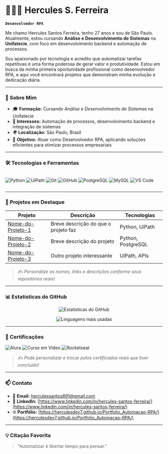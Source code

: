 # 👨🏻‍💻 Hercules S. Ferreira

**`Desenvolvedor RPA`**

Me chamo Hercules Santos Ferreira, tenho 27 anos e sou de São Paulo.  
Atualmente, estou cursando **Análise e Desenvolvimento de Sistemas** na **Unifatecie**, com foco em desenvolvimento backend e automação de processos.

Sou apaixonado por tecnologia e acredito que automatizar tarefas repetitivas é uma forma poderosa de gerar valor e produtividade. Estou em busca da minha primeira oportunidade profissional como desenvolvedor RPA, e aqui você encontrará projetos que demonstram minha evolução e dedicação diária.

---

### 🧾 Sobre Mim

- 🎓 **Formação:** Cursando *Análise e Desenvolvimento de Sistemas* na Unifatecie  
- 🧠 **Interesses:** Automação de processos, desenvolvimento backend e integração de sistemas  
- 🌍 **Localização:** São Paulo, Brasil  
- 💼 **Objetivo:** Atuar como Desenvolvedor RPA, aplicando soluções eficientes para otimizar processos empresariais  

---

### 🛠️ Tecnologias e Ferramentas

<div style="display: flex; gap: 8px; flex-wrap: wrap;">
  
![Python](https://img.shields.io/badge/-Python-3776AB?style=for-the-badge&logo=python&logoColor=white)
![UiPath](https://img.shields.io/badge/-UiPath-FF6C37?style=for-the-badge&logo=uipath&logoColor=white)
![Git](https://img.shields.io/badge/-Git-F05032?style=for-the-badge&logo=git&logoColor=white)
![GitHub](https://img.shields.io/badge/-GitHub-181717?style=for-the-badge&logo=github&logoColor=white)
![PostgreSQL](https://img.shields.io/badge/-PostgreSQL-336791?style=for-the-badge&logo=postgresql&logoColor=white)
![MySQL](https://img.shields.io/badge/-MySQL-4479A1?style=for-the-badge&logo=mysql&logoColor=white)
![VS Code](https://img.shields.io/badge/-VS%20Code-007ACC?style=for-the-badge&logo=visual-studio-code&logoColor=white)

</div>

---

### 🚀 Projetos em Destaque

| Projeto | Descrição | Tecnologias |
|--------|-----------|-------------|
| [Nome-do-Projeto-1](https://github.com/HerculesDEV7/Nome-do-Projeto-1) | Breve descrição do que o projeto faz | Python, UiPath |
| [Nome-do-Projeto-2](https://github.com/HerculesDEV7/Nome-do-Projeto-2) | Breve descrição do projeto | Python, PostgreSQL |
| [Nome-do-Projeto-3](https://github.com/HerculesDEV7/Nome-do-Projeto-3) | Outro projeto interessante | UiPath, APIs |

> ✍️ *Personalize os nomes, links e descrições conforme seus repositórios reais!*

---

### 📊 Estatísticas do GitHub

<p align="center">
  <img src="https://github-readme-stats.vercel.app/api?username=HerculesDEV7&show_icons=true&theme=tokyonight&locale=pt-br&title_color=58A6FF&text_color=C9D1D9&icon_color=79C0FF" alt="Estatísticas do GitHub" />
</p>

<p align="center">
  <img src="https://github-readme-stats.vercel.app/api/top-langs/?username=HerculesDEV7&layout=compact&theme=tokyonight&title_color=58A6FF&text_color=C9D1D9" alt="Linguagens mais usadas" />
</p>

---

### 📜 Certificações

![Alura](https://img.shields.io/badge/-Curso%20Alura%20Python%20Iniciante-blue?style=flat-square&logo=python)
![Curso em Vídeo](https://img.shields.io/badge/-Curso%20em%20Vídeo%20Git%20e%20GitHub-green?style=flat-square&logo=git)
![Rocketseat](https://img.shields.io/badge/-Rocketseat%20Discover%20JS-purple?style=flat-square&logo=javascript)

> ✍️ *Pode personalizar e trocar pelos certificados reais que tiver concluído!*

---

### 📫 Contato

- 📧 **Email:** [herculessantos891@gmail.com](hercules.tech.dev@gmail.com)  
- 💼 **LinkedIn:** [https://www.linkedin.com/in/hercules-santos-ferreira/](https://www.linkedin.com/in/hercules-santos-ferreira/)  
- 🌐 **Portfólio:** [https://herculesdev7.github.io/Portfolio_Automacao-RPA/](https://herculesdev7.github.io/Portfolio_Automacao-RPA/)  

---

### 💡 Citação Favorita

> "Automatizar é libertar tempo para pensar."
